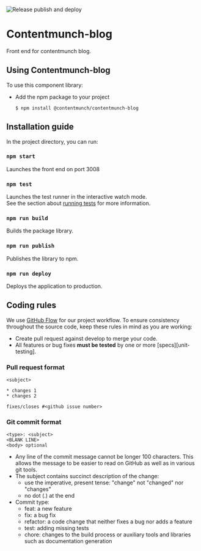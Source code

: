 ![Release publish and deploy](https://github.com/contentmunch/contentmunch-blog/workflows/Release%20publish%20and%20deploy/badge.svg)
# Contentmunch-blog
Front end for contentmunch blog.

## Using Contentmunch-blog 
To use this component library:

* Add the npm package to your project
    ```
    $ npm install @contentmunch/contentmunch-blog
    ```
## Installation guide
In the project directory, you can run:

### `npm start`
Launches the front end on port 3008

### `npm test`

Launches the test runner in the interactive watch mode.<br />
See the section about [running tests](https://facebook.github.io/create-react-app/docs/running-tests) for more information.

### `npm run build`

Builds the package library.

### `npm run publish`

Publishes the library to npm.

### `npm run deploy`

Deploys the application to production.

## Coding rules
We use [GitHub Flow](https://guides.github.com/introduction/flow/) for our project workflow.
To ensure consistency throughout the source code, keep these rules in mind as you are working:

* Create pull request against develop to merge your code.
* All features or bug fixes **must be tested** by one or more [specs][unit-testing].

### Pull request format

```
<subject>

* changes 1
* changes 2

fixes/closes #<github issue number>

```

### Git commit format

```
<type>: <subject>
<BLANK LINE> 
<body> optional
```
* Any line of the commit message cannot be longer 100 characters. This allows the message to be easier to read on GitHub as well as in various git tools.
* The subject contains succinct description of the change:
    * use the imperative, present tense: "change" not "changed" nor "changes"
    * no dot (.) at the end
* Commit type:
    * feat: a new feature
    * fix: a bug fix
    * refactor: a code change that neither fixes a bug nor adds a feature
    * test: adding missing tests
    * chore: changes to the build process or auxiliary tools and libraries such as documentation generation



